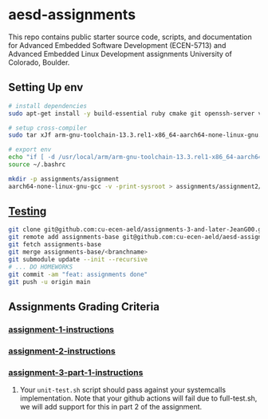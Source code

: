 # aesd-assignments
This repo contains public starter source code, scripts, and documentation for Advanced Embedded Software Development (ECEN-5713) and Advanced Embedded Linux Development assignments University of Colorado, Boulder.

## Setting Up env


```bash
# install dependencies
sudo apt-get install -y build-essential ruby cmake git openssh-server vim

# setup cross-compiler
sudo tar xJf arm-gnu-toolchain-13.3.rel1-x86_64-aarch64-none-linux-gnu.tar.xz -C /usr/local/arm/

# export env
echo "if [ -d /usr/local/arm/arm-gnu-toolchain-13.3.rel1-x86_64-aarch64-none-linux-gnu/bin ]; then \n PATH=\"$PATH:/usr/local/arm/arm-gnu-toolchain-13.3.rel1-x86_64-aarch64-none-linux-gnu/bin\" \n fi" >> ~/.bashrc
source ~/.bashrc

mkdir -p assignments/assignment
aarch64-none-linux-gnu-gcc -v -print-sysroot > assignments/assignment2/cross-compile.txt
```

## [Testing](https://github.com/cu-ecen-aeld/assignment-autotest/)

```bash
git clone git@github.com:cu-ecen-aeld/assignments-3-and-later-JeanG00.git
git remote add assignments-base git@github.com:cu-ecen-aeld/aesd-assignments.git
git fetch assignments-base
git merge assignments-base/<branchname>
git submodule update --init --recursive
# ... DO HOMEWORKS
git commit -am "feat: assignments done"
git push -u origin main
```

## Assignments Grading Criteria

### [assignment-1-instructions](https://www.coursera.org/learn/linux-system-programming-introduction-to-buildroot/supplement/bnixD/assignment-1-instructions)

### [assignment-2-instructions](https://www.coursera.org/learn/linux-system-programming-introduction-to-buildroot/supplement/U1Beh/assignment-2-instructions)

### [assignment-3-part-1-instructions](https://www.coursera.org/learn/linux-system-programming-introduction-to-buildroot/supplement/Nh4LM/assignment-3-part-1-instructions)

1. Your `unit-test.sh` script should pass against your systemcalls implementation.  Note that your github actions will fail due to full-test.sh, we will add support for this in part 2 of the assignment.

